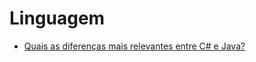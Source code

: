 # Linguagem

- [Quais as diferenças mais relevantes entre C# e Java?](https://pt.stackoverflow.com/q/110142/101)
